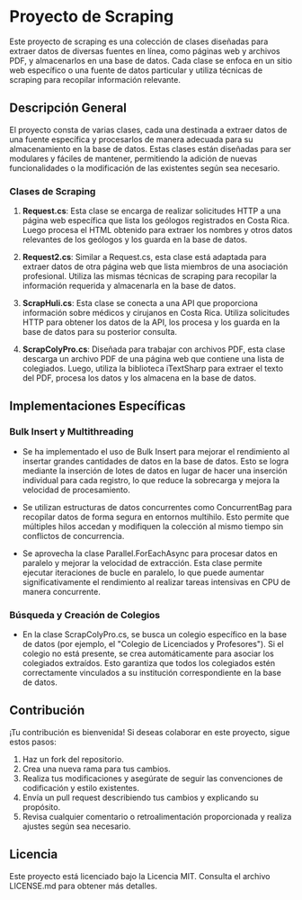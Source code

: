 # Proyecto de Scraping

Este proyecto de scraping es una colección de clases diseñadas para extraer datos de diversas fuentes en línea, como páginas web y archivos PDF, y almacenarlos en una base de datos. Cada clase se enfoca en un sitio web específico o una fuente de datos particular y utiliza técnicas de scraping para recopilar información relevante.

## Descripción General

El proyecto consta de varias clases, cada una destinada a extraer datos de una fuente específica y procesarlos de manera adecuada para su almacenamiento en la base de datos. Estas clases están diseñadas para ser modulares y fáciles de mantener, permitiendo la adición de nuevas funcionalidades o la modificación de las existentes según sea necesario.

### Clases de Scraping

1. **Request.cs**: Esta clase se encarga de realizar solicitudes HTTP a una página web específica que lista los geólogos registrados en Costa Rica. Luego procesa el HTML obtenido para extraer los nombres y otros datos relevantes de los geólogos y los guarda en la base de datos.

2. **Request2.cs**: Similar a Request.cs, esta clase está adaptada para extraer datos de otra página web que lista miembros de una asociación profesional. Utiliza las mismas técnicas de scraping para recopilar la información requerida y almacenarla en la base de datos.

3. **ScrapHuli.cs**: Esta clase se conecta a una API que proporciona información sobre médicos y cirujanos en Costa Rica. Utiliza solicitudes HTTP para obtener los datos de la API, los procesa y los guarda en la base de datos para su posterior consulta.

4. **ScrapColyPro.cs**: Diseñada para trabajar con archivos PDF, esta clase descarga un archivo PDF de una página web que contiene una lista de colegiados. Luego, utiliza la biblioteca iTextSharp para extraer el texto del PDF, procesa los datos y los almacena en la base de datos.

## Implementaciones Específicas

### Bulk Insert y Multithreading

- Se ha implementado el uso de Bulk Insert para mejorar el rendimiento al insertar grandes cantidades de datos en la base de datos. Esto se logra mediante la inserción de lotes de datos en lugar de hacer una inserción individual para cada registro, lo que reduce la sobrecarga y mejora la velocidad de procesamiento.
  
- Se utilizan estructuras de datos concurrentes como ConcurrentBag para recopilar datos de forma segura en entornos multihilo. Esto permite que múltiples hilos accedan y modifiquen la colección al mismo tiempo sin conflictos de concurrencia.

- Se aprovecha la clase Parallel.ForEachAsync para procesar datos en paralelo y mejorar la velocidad de extracción. Esta clase permite ejecutar iteraciones de bucle en paralelo, lo que puede aumentar significativamente el rendimiento al realizar tareas intensivas en CPU de manera concurrente.

### Búsqueda y Creación de Colegios

- En la clase ScrapColyPro.cs, se busca un colegio específico en la base de datos (por ejemplo, el "Colegio de Licenciados y Profesores"). Si el colegio no está presente, se crea automáticamente para asociar los colegiados extraídos. Esto garantiza que todos los colegiados estén correctamente vinculados a su institución correspondiente en la base de datos.

## Contribución

¡Tu contribución es bienvenida! Si deseas colaborar en este proyecto, sigue estos pasos:

1. Haz un fork del repositorio.
2. Crea una nueva rama para tus cambios.
3. Realiza tus modificaciones y asegúrate de seguir las convenciones de codificación y estilo existentes.
4. Envía un pull request describiendo tus cambios y explicando su propósito.
5. Revisa cualquier comentario o retroalimentación proporcionada y realiza ajustes según sea necesario.

## Licencia

Este proyecto está licenciado bajo la Licencia MIT. Consulta el archivo LICENSE.md para obtener más detalles.
